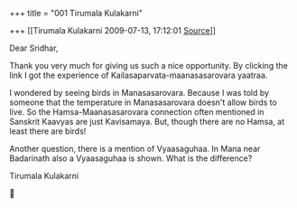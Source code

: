 +++
title = "001 Tirumala Kulakarni"

+++
[[Tirumala Kulakarni	2009-07-13, 17:12:01 [Source](https://groups.google.com/g/bvparishat/c/LZDOVbNhc_A)]]



Dear Sridhar,



Thank you very much for giving us such a nice opportunity. By clicking the link I got the experience of Kailasaparvata-maanasasarovara yaatraa.



I wondered by seeing birds in Manasasarovara. Because I was told by someone that the temperature in Manasasarovara doesn't allow birds to live. So the Hamsa-Maanasasarovara connection often mentioned in Sanskrit Kaavyas are just Kavisamaya. But, though there are no Hamsa, at least there are birds!



Another question, there is a mention of Vyaasaguhaa. In Mana near Badarinath also a Vyaasaguhaa is shown. What is the difference?



Tirumala Kulakarni  
  




